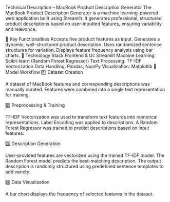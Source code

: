 Technical Description – MacBook Product Description Generator
The MacBook Product Description Generator is a machine learning-powered web application built using Streamlit. It generates professional, structured product descriptions based on user-inputted features, ensuring variability and relevance.

🔹 Key Functionalities
Accepts five product features as input.
Generates a dynamic, well-structured product description.
Uses randomized sentence structures for variation.
Displays feature frequency analysis using bar charts.
🔹 Technology Stack
Frontend & UI: Streamlit
Machine Learning: Scikit-learn (Random Forest Regressor)
Text Processing: TF-IDF Vectorization
Data Handling: Pandas, NumPy
Visualization: Matplotlib
🔹 Model Workflow
1️⃣ Dataset Creation

A dataset of MacBook features and corresponding descriptions was manually curated.
Features were combined into a single text representation for training.

2️⃣ Preprocessing & Training

TF-IDF Vectorization was used to transform text features into numerical representations.
Label Encoding was applied to descriptions.
A Random Forest Regressor was trained to predict descriptions based on input features.

3️⃣ Description Generation

User-provided features are vectorized using the trained TF-IDF model.
The Random Forest model predicts the best-matching description.
The output description is randomly structured using predefined sentence templates to add variety.

4️⃣ Data Visualization

A bar chart displays the frequency of selected features in the dataset.

